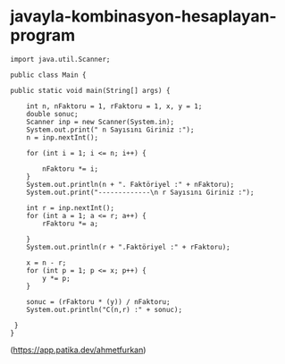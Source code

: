 # javayla-kombinasyon-hesaplayan-program


    import java.util.Scanner;

    public class Main {

    public static void main(String[] args) {

        int n, nFaktoru = 1, rFaktoru = 1, x, y = 1;
        double sonuc;
        Scanner inp = new Scanner(System.in);
        System.out.print(" n Sayısını Giriniz :");
        n = inp.nextInt();

        for (int i = 1; i <= n; i++) {

            nFaktoru *= i;
        }
        System.out.println(n + ". Faktöriyel :" + nFaktoru);
        System.out.print("-------------\n r Sayısını Giriniz :");

        int r = inp.nextInt();
        for (int a = 1; a <= r; a++) {
            rFaktoru *= a;

        }
        System.out.println(r + ".Faktöriyel :" + rFaktoru);

        x = n - r;
        for (int p = 1; p <= x; p++) {
            y *= p;
        }

        sonuc = (rFaktoru * (y)) / nFaktoru;
        System.out.println("C(n,r) :" + sonuc);

     }
    }
    
  
  
  (https://app.patika.dev/ahmetfurkan)





